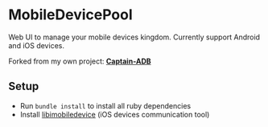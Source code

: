 MobileDevicePool
===========

Web UI to manage your mobile devices kingdom.  Currently support Android and iOS devices.

Forked from my own project: [**Captain-ADB**](https://github.com/thyrlian/Captain-ADB)

## Setup

* Run `bundle install` to install all ruby dependencies
* Install [libimobiledevice](https://github.com/libimobiledevice/libimobiledevice) (iOS devices communication tool)
